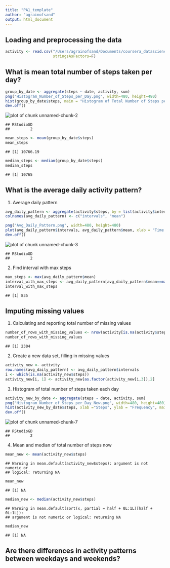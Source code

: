 ```yaml
---
title: "PA1_template"
author: "agrainofsand"
output: html_document
---
```


## Loading and preprocessing the data

```r
activity <- read.csv("/Users/agrainofsand/Documents/coursera_datascience/5 Reproducible Research/activity.csv",
                     stringsAsFactors=F)
```


## What is mean total number of steps taken per day?

```r
group_by_date <- aggregate(steps ~ date, activity, sum)
png("Histogram_Number_of_Steps_per_Day.png", width=480, height=480)
hist(group_by_date$steps, main = "Histogram of Total Number of Steps per Day", xlab="Steps")
dev.off()
```

![plot of chunk unnamed-chunk-2](figure/unnamed-chunk-2-1.png) 

```
## RStudioGD 
##         2
```

```r
mean_steps <- mean(group_by_date$steps)
mean_steps
```

```
## [1] 10766.19
```

```r
median_steps <- median(group_by_date$steps)
median_steps
```

```
## [1] 10765
```


## What is the average daily activity pattern?
1. Average daily pattern

```r
avg_daily_pattern <- aggregate(activity$steps, by = list(activity$interval), FUN=mean, na.rm = T)
colnames(avg_daily_pattern) <- c("intervals", "mean")

png("Avg_Daily_Pattern.png", width=480, height=480)
plot(avg_daily_pattern$intervals, avg_daily_pattern$mean, xlab = "Time interval of 5 min", ylab = "Avg number of steps 5 min interval", type = "l", main = "Avg daily activity pattern")
dev.off()
```

![plot of chunk unnamed-chunk-3](figure/unnamed-chunk-3-1.png) 

```
## RStudioGD 
##         2
```

2. Find interval with max steps

```r
max_steps <- max(avg_daily_pattern$mean)
interval_with_max_steps <- avg_daily_pattern[avg_daily_pattern$mean==max(max_steps),1]
interval_with_max_steps
```

```
## [1] 835
```


## Imputing missing values
1. Calculating and reporting total number of missing values

```r
number_of_rows_with_missing_values <- nrow(activity[is.na(activity$steps)==TRUE,])
number_of_rows_with_missing_values
```

```
## [1] 2304
```

2. Create a new data set, filling in missing values

```r
activity_new <- activity
row.names(avg_daily_pattern) <- avg_daily_pattern$intervals
i <- which(is.na(activity_new$steps))
activity_new[i, 1] <- activity_new[as.factor(activity_new[i,3]),2]
```

3. Histogram of total number of steps taken each day

```r
activity_new_by_date <- aggregate(steps ~ date, activity, sum)
png("Histogram_Number_of_Steps_per_Day_New.png", width=480, height=480)
hist(activity_new_by_date$steps, xlab ="Steps", ylab = "Frequency", main="Histogram for Number of steps taken per day")
dev.off()
```

![plot of chunk unnamed-chunk-7](figure/unnamed-chunk-7-1.png) 

```
## RStudioGD 
##         2
```

4. Mean and median of total number of steps now

```r
mean_new <- mean(activity_new$steps)
```

```
## Warning in mean.default(activity_new$steps): argument is not numeric or
## logical: returning NA
```

```r
mean_new
```

```
## [1] NA
```

```r
median_new <- median(activity_new$steps)
```

```
## Warning in mean.default(sort(x, partial = half + 0L:1L)[half + 0L:1L]):
## argument is not numeric or logical: returning NA
```

```r
median_new
```

```
## [1] NA
```

## Are there differences in activity patterns between weekdays and weekends?

